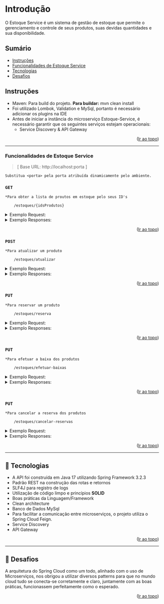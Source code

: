 <a name="readme-top"></a>

# Introdução

O Estoque Service é um sistema de gestão de estoque que permite o gerenciamento e controle de seus produtos, suas devidas quantidades e sua disponibilidade.


## Sumário
* [Instruções](#instruções)
* [Funcionalidades de Estoque Service](#funcionalidades-de-estoque-service)
* [Tecnologias](#-tecnologias)
* [Desafios](#-desafios)


## Instruções

- Maven: Para build do projeto. **Para buildar:** mvn clean install
- Foi utilizado Lombok, Validation e MySql, portanto é necessário adicionar os plugins na IDE
- Antes de iniciar a instância do microserviço Estoque-Service, é necessário garantir que os seguintes serviços estejam operacionais:
	* Service Discovery  &  API Gateway

<p align="right">(<a href="#readme-top">Ir ao topo</a>)</p>

---------

### Funcionalidades de Estoque Service

>[ Base URL: http://localhost:porta ] 

`Substitua <porta> pela porta atribuída dinamicamente pelo ambiente.`

### ``GET``
`*Para obter a lista de proutos em estoque pelo seus ID's`

```
	/estoques/{idsProdutos}
```

<details>
  <summary>Exemplo Request:</summary>

```
curl --location 'http://localhost:36339/estoques?idsProdutos=1%2C2'
```
</details>

<details>
  <summary>Exemplo Responses:</summary>

200 - _OK_
`- Será retornada a lista de proutos em estoque de acordo com os ID's passados`

```
[
    {
        "id": 1,
        "idProduto": 1,
        "quantidade": 10
    },
    {
        "id": 2,
        "idProduto": 2,
        "quantidade": 5
    }
]
```

</details>

<p align="right">(<a href="#readme-top">Ir ao topo</a>)</p>

### ``POST``
`*Para atualizar um produto`

```
	/estoques/atualizar
```

<details>
  <summary>Exemplo Request:</summary>

```
curl --location 'http://localhost:36339/estoques/atualizar' \
--header 'Content-Type: application/json' \
--data '{
    "idProduto": 1,
    "quantidade": 20
}'
```
</details>

<details>
  <summary>Exemplo Responses:</summary>

200 - _OK_
`- Será retornado o ID do produto alterado ou criado (caso ele não exista)`

```
1
```
</details>

<p align="right">(<a href="#readme-top">Ir ao topo</a>)</p>

### ``PUT``
`*Para reservar um produto`

```
	/estoques/reserva
```

<details>
  <summary>Exemplo Request:</summary>

```
curl --location --request PUT 'http://localhost:46693/estoques/reserva' \
--header 'Content-Type: application/json' \
--data '[
    {
        "idProduto": 1,
        "quantidade": 10
    },
    {
        "idProduto": 3,
        "quantidade": 1
    }
]'
```
</details>

<details>
  <summary>Exemplo Responses:</summary>

200 - _OK_
`- Os produtos foram reservados com sucesso`

```
[
    {
        "id": 1,
        "idProduto": 1,
        "quantidade": 9
    },
    {
        "id": 3,
        "idProduto": 3,
        "quantidade": 19
    }
]
```

422 - _Unprocessable Entity_

```
{
    "code": "estoque.reservaInsuficiente",
    "message": "Reserva insuficiente."
}
```
</details>

<p align="right">(<a href="#readme-top">Ir ao topo</a>)</p>

### ``PUT``
`*Para efetuar a baixa dos produtos`

```
	/estoques/efetuar-baixas
```

<details>
  <summary>Exemplo Request:</summary>

```
curl --location --request PUT 'http://localhost:42189/estoques/efetuar-baixas' \
--header 'Content-Type: application/json' \
--data '[
    {
        "idProduto": 1,
        "quantidade": 1
    },
    {
        "idProduto": 2,
        "quantidade": 2
    }
]'
```
</details>

<details>
  <summary>Exemplo Responses:</summary>

200 - _OK_
`- Baixa do produto relizada com sucesso`

422 - _Unprocessable Entity_

```
{
    "code": "estoque.reservaInsuficiente",
    "message": "Reserva insuficiente."
}
```
</details>

<p align="right">(<a href="#readme-top">Ir ao topo</a>)</p>

### ``PUT``
`*Para cancelar a reserva dos produtos`

```
	/estoques/cancelar-reservas
```

<details>
  <summary>Exemplo Request:</summary>

```
curl --location --request PUT 'http://localhost:42189/estoques/cancelar-reservas' \
--header 'Content-Type: application/json' \
--data '[
    {
        "idProduto": 1,
        "quantidade": 1
    },
    {
        "idProduto": 2,
        "quantidade": 1
    }
]'
```
</details>

<details>
  <summary>Exemplo Responses:</summary>

200 - _OK_
`- Reserva do produto cancelada com sucesso`

</details>

<p align="right">(<a href="#readme-top">Ir ao topo</a>)</p>

---------

<a name="tecnologias"></a>
## 📍️ Tecnologias

- A API foi construída em Java 17 utilizando Spring Framework 3.2.3
- Padrão REST na construção das rotas e retornos
- SLF4J para registro de logs
- Utilização de código limpo e princípios **SOLID**
- Boas práticas da Linguagem/Framework
- Clean architecture
- Banco de Dados MySql
- Para facilitar a comunicação entre microserviços, o projeto utiliza o Spring Cloud Feign. 
- Service Discovery
- API Gateway

<p align="right">(<a href="#readme-top">Ir ao topo</a>)</p>

---------

<a name="desafios"></a>
## 📍️ Desafios

A arquitetura do Spring Cloud como um todo, alinhado com o uso de Microserviços, nos obrigou a utilizar diversos patterns para que no mundo cloud tudo se conecta-se corretamente e claro, juntamente com as boas práticas, funcionassem perfeitamente como o esperado.

<p align="right">(<a href="#readme-top">Ir ao topo</a>)</p>